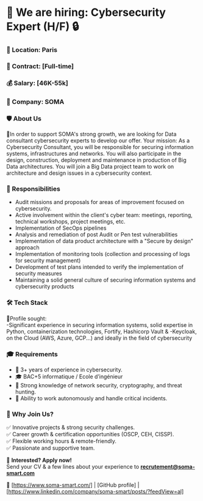 # 🚀 We are hiring: Cybersecurity Expert (H/F) 🔒

### 📍 Location: Paris
### 📅 Contract: [Full-time]
### 💰 Salary: [46K-55k]
### 🏢 Company: SOMA

### 🛡️ About Us  
🚀In order to support SOMA's strong growth, we are looking for Data consultant cybersecurity experts to develop our offer. 
Your mission:
As a Cybersecurity Consultant, you will be responsible for securing information systems, infrastructures and networks. You will also participate in the design, construction, deployment and maintenance in production of Big Data architectures. You will join a Big Data project team to work on architecture and design issues in a cybersecurity context.

### 🎯 Responsibilities  
- Audit missions and proposals for areas of improvement focused on cybersecurity.
- Active involvement within the client's cyber team: meetings, reporting, technical workshops, project meetings, etc. 
- Implementation of SecOps pipelines 
- Analysis and remediation of post Audit or Pen test vulnerabilities  
- Implementation of data product architecture with a "Secure by design" approach 
- Implementation of monitoring tools (collection and processing of logs for security management) 
- Development of test plans intended to verify the implementation of security measures 
- Maintaining a solid general culture of securing information systems and cybersecurity products

### 🛠️ Tech Stack  
🔎Profile sought:    
-Significant experience in securing information systems, solid expertise in Python, containerization technologies, Fortify, Hashicorp Vault & -Keycloak, on the Cloud (AWS, Azure, GCP...) and ideally in the field of cybersecurity

### 🎓 Requirements  
- 🎯 3+ years of experience in cybersecurity.
- 🎓 BAC+5 informatique / Ecole d’ingénieur 
- 📜 Strong knowledge of network security, cryptography, and threat hunting.  
- 🚀 Ability to work autonomously and handle critical incidents.  


### 🎁 Why Join Us?  
✅ Innovative projects & strong security challenges.  
✅ Career growth & certification opportunities (OSCP, CEH, CISSP).  
✅ Flexible working hours & remote-friendly.  
✅ Passionate and supportive team.  


📩 **Interested? Apply now!**  
Send your CV & a few lines about your experience to **recrutement@soma-smart.com**  

🔗 [https://www.soma-smart.com/] | [GitHub profile] | [https://www.linkedin.com/company/soma-smart/posts/?feedView=al]
